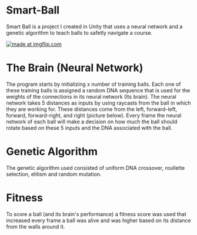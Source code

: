 # Smart-Ball

Smart Ball is a project I created in Unity that uses a neural network and a genetic algorithm to teach balls to safetly navigate a course. 

<a href="https://imgflip.com/gif/24u5nl"><img src="https://i.imgflip.com/24u5nl.gif" title="made at imgflip.com"/></a>

# The Brain (Neural Network)

The program starts by initializing x number of training balls. Each one of these training balls is assigned a random DNA sequence that is used for the weights of the connections in its neural network (Its brain). The neural network takes 5 distances as inputs by using raycasts from the ball in which they are working for. These distances come from the left, forward-left, forward, forward-right, and right (picture below). Every frame the neural network of each ball will make a decision on how much the ball should rotate based on these 5 inputs and the DNA associated with the ball. 



# Genetic Algorithm

The genetic algorithm used consisted of uniform DNA crossover, roullette selection, elitism and random mutation.

# Fitness

To score a ball (and its brain's performance) a fitness score was used that increased every frame a ball was alive and was higher based on its distance from the walls around it.
